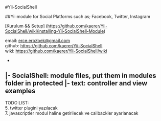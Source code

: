 #Yii-SocialShell

##Yii module for Social Platforms such as; Facebook, Twitter, Instagram<br>

[Kurulum && Setup]
(https://github.com/kaerer/Yii-SocialShell/wiki/installing-Yii-SocialShell-Module)
<br>

email: erce.erozbek@gmail.com<br>
github: https://github.com/kaerer/Yii-SocialShell<br>
wiki: https://github.com/kaerer/Yii-SocialShell/wiki<br>

*
|- SocialShell: module files, put them in modules folder in protected
|- text: controller and view examples
-

TODO LIST:<br>
5.  twitter plugini yazılacak<br>
7.  javascriptler modul haline getirilecek ve callbackler ayarlanacak<br>